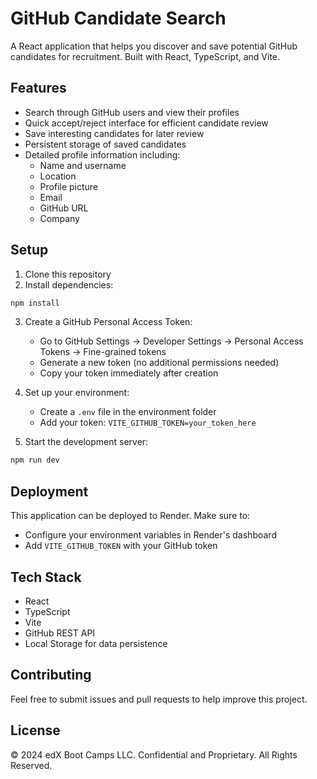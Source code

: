 # GitHub Candidate Search

A React application that helps you discover and save potential GitHub candidates for recruitment. Built with React, TypeScript, and Vite.

## Features

- Search through GitHub users and view their profiles
- Quick accept/reject interface for efficient candidate review
- Save interesting candidates for later review
- Persistent storage of saved candidates
- Detailed profile information including:
  - Name and username
  - Location
  - Profile picture
  - Email
  - GitHub URL
  - Company

## Setup

1. Clone this repository
2. Install dependencies:

```bash
npm install
```

3. Create a GitHub Personal Access Token:

   - Go to GitHub Settings → Developer Settings → Personal Access Tokens → Fine-grained tokens
   - Generate a new token (no additional permissions needed)
   - Copy your token immediately after creation

4. Set up your environment:

   - Create a `.env` file in the environment folder
   - Add your token: `VITE_GITHUB_TOKEN=your_token_here`

5. Start the development server:

```bash
npm run dev
```

## Deployment

This application can be deployed to Render. Make sure to:

- Configure your environment variables in Render's dashboard
- Add `VITE_GITHUB_TOKEN` with your GitHub token

## Tech Stack

- React
- TypeScript
- Vite
- GitHub REST API
- Local Storage for data persistence

## Contributing

Feel free to submit issues and pull requests to help improve this project.

## License

© 2024 edX Boot Camps LLC. Confidential and Proprietary. All Rights Reserved.
